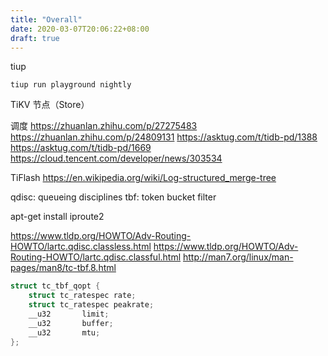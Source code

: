 ```yaml
---
title: "Overall"
date: 2020-03-07T20:06:22+08:00
draft: true
---
```


tiup
```
tiup run playground nightly
```

TiKV 节点（Store）

调度
https://zhuanlan.zhihu.com/p/27275483
https://zhuanlan.zhihu.com/p/24809131
https://asktug.com/t/tidb-pd/1388
https://asktug.com/t/tidb-pd/1669
https://cloud.tencent.com/developer/news/303534


TiFlash
https://en.wikipedia.org/wiki/Log-structured_merge-tree



qdisc: queueing disciplines
tbf: token bucket filter


apt-get install iproute2

https://www.tldp.org/HOWTO/Adv-Routing-HOWTO/lartc.qdisc.classless.html
https://www.tldp.org/HOWTO/Adv-Routing-HOWTO/lartc.qdisc.classful.html
http://man7.org/linux/man-pages/man8/tc-tbf.8.html


```c
struct tc_tbf_qopt {
	struct tc_ratespec rate;
	struct tc_ratespec peakrate;
	__u32		limit;
	__u32		buffer;
	__u32		mtu;
};

```
